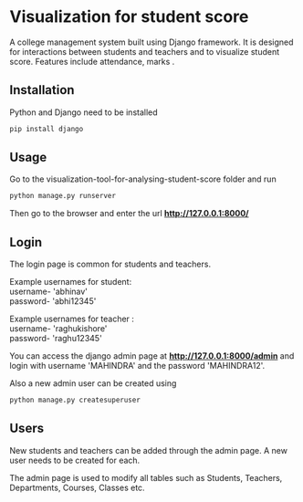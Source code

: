 # Visualization for student score
A college management system built using Django framework. It is designed for interactions between students and teachers and to visualize student score. Features include attendance, marks .

## Installation

Python and Django need to be installed

```bash
pip install django
```

## Usage

Go to the visualization-tool-for-analysing-student-score folder and run

```bash
python manage.py runserver
```

Then go to the browser and enter the url **http://127.0.0.1:8000/**


## Login

The login page is common for students and teachers.  
 

Example usernames for student:  
username- 'abhinav'  
password- 'abhi12345'  

Example usernames for teacher :  
username- 'raghukishore'  
password- 'raghu12345'  


You can access the django admin page at **http://127.0.0.1:8000/admin** and login with username 'MAHINDRA' and the  password 'MAHINDRA12'.

Also a new admin user can be created using

```bash
python manage.py createsuperuser
```

## Users

New students and teachers can be added through the admin page. A new user needs to be created for each. 

The admin page is used to modify all tables such as Students, Teachers, Departments, Courses, Classes etc.


 

